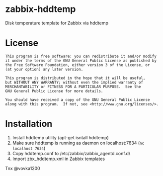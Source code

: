 # zabbix-hddtemp

Disk temperature template for Zabbix via hddtemp

# License

    This program is free software: you can redistribute it and/or modify
    it under the terms of the GNU General Public License as published by
    the Free Software Foundation, either version 3 of the License, or
    (at your option) any later version.

    This program is distributed in the hope that it will be useful,
    but WITHOUT ANY WARRANTY; without even the implied warranty of
    MERCHANTABILITY or FITNESS FOR A PARTICULAR PURPOSE.  See the
    GNU General Public License for more details.

    You should have received a copy of the GNU General Public License
    along with this program.  If not, see <http://www.gnu.org/licenses/>.

# Installation
1. Install hddtemp utility (apt-get isntall hddtemp)
2. Make sure hddtemp is running as daemon on localhost:7634 (`nc localhost 7634`)
3. Copy hddtemp.conf to /etc/zabbix/zabbix_agentd.conf.d/
4. Import zbx_hddtemp.xml in Zabbix templates


Tnx @vovka1200

